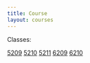 ```yaml
---
title: Course
layout: courses
---
```

Classes:

<a class="dropdown-item" href="/pages/course/5209.html">5209</a>
<a class="dropdown-item" href="/pages/course/5210.html">5210</a>
<a class="dropdown-item" href="/pages/course/5211.html">5211</a>
<a class="dropdown-item" href="/pages/course/6209.html">6209</a>
<a class="dropdown-item" href="/pages/course/6210.html">6210</a>